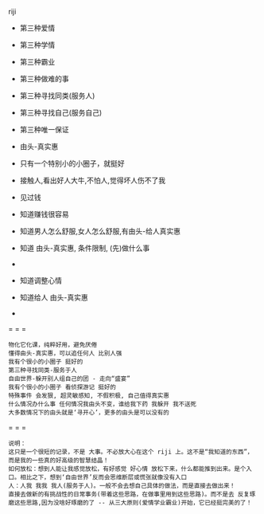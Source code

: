 
riji

- 第三种爱情
- 第三种学情
- 第三种霸业

- 第三种做难的事
- 第三种寻找同类(服务人)
- 第三种寻找自己(服务自己)

- 第三种唯一保证

- 由头-真实惠
- 只有一个特别小的小圈子，就挺好
- 接触人,看出好人大牛,不怕人,觉得坏人伤不了我

- 见过钱
- 知道赚钱很容易
- 知道男人怎么舒服,女人怎么舒服,有由头-给人真实惠
- 知道 由头-真实惠, 条件限制, (先)做什么事
-

- 知道调整心情
- 知道给人 由头-真实惠
-

= = =

```
物化它化课，纯粹好用，避免厌倦
懂得由头-真实惠，可以追任何人 比别人强
我有个很小的小圈子 挺好的
第三种寻找同类-服务于人
自由世界-躲开别人组自己的团 - 走向“盛宴”
我有个很小的小圈子 看侦探游记 挺好的
特殊事件 会发狠, 超灵敏感知, 不假积极, 自己值得真实惠
什么情况办什么事 任何情况我由头不变，谁给我下药 我躲开 我不送死
大多数情况下的由头就是‘寻开心’，更多的由头是可以没有的
```

= = =

```
说明：
这只是一个很短的记录，不是 大事。不必放大心在这个 riji 上。这不是“我知道的东西”，而是我的一些真的好高级的智慧结晶！
如何放松：想到人能让我感觉放松，有好感觉 好心情 放松下来，什么都能推到出来。是个入口。相比之下，想到‘自由世界’反而会思维断层或慌张就像没有入口
人：人我 我我 我人(服务于人)。一般不会去想自己具体的做法，而是直接去做出来！
直接去做新的有挑战性的日常事务(带着这些思路，在做事里用到这些思路)。而不是去 反复琢磨这些思路,因为没啥好琢磨的了 -- 从三大原则(爱情学业霸业)开始，它已经挺完美的了！
```
